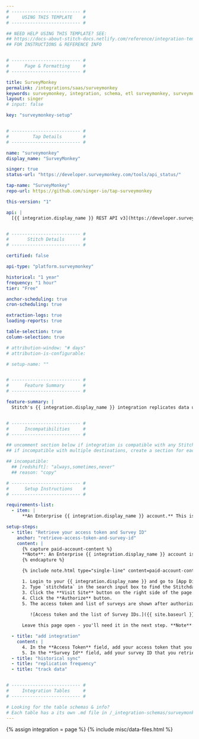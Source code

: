 ```yaml
---
# -------------------------- #
#     USING THIS TEMPLATE    #
# -------------------------- #

## NEED HELP USING THIS TEMPLATE? SEE:
## https://docs-about-stitch-docs.netlify.com/reference/integration-templates/saas/
## FOR INSTRUCTIONS & REFERENCE INFO


# -------------------------- #
#      Page & Formatting     #
# -------------------------- #

title: SurveyMonkey
permalink: /integrations/saas/surveymonkey
keywords: surveymonkey, integration, schema, etl surveymonkey, surveymonkey etl, surveymonkey schema
layout: singer
# input: false

key: "surveymonkey-setup"


# -------------------------- #
#         Tap Details        #
# -------------------------- #

name: "surveymonkey"
display_name: "SurveyMonkey"

singer: true
status-url: "https://developer.surveymonkey.com/tools/api_status/"

tap-name: "SurveyMonkey"
repo-url: https://github.com/singer-io/tap-surveymonkey

this-version: "1"

api: |
  [{{ integration.display_name }} REST API v3](https://developer.surveymonkey.com/api/v3/){:target="new"}


# -------------------------- #
#       Stitch Details       #
# -------------------------- #

certified: false

api-type: "platform.surveymonkey"

historical: "1 year"
frequency: "1 hour"
tier: "Free"

anchor-scheduling: true
cron-scheduling: true

extraction-logs: true
loading-reports: true

table-selection: true
column-selection: true

# attribution-window: "# days"
# attribution-is-configurable: 

# setup-name: ""


# -------------------------- #
#      Feature Summary       #
# -------------------------- #

feature-summary: |
  Stitch's {{ integration.display_name }} integration replicates data using the {{ integration.api | flatify | strip }}. Refer to the [Schema](#schema) section for a list of objects available for replication.


# -------------------------- #
#      Incompatibilities     #
# -------------------------- #

## uncomment section below if integration is compatible with any Stitch destinations
## if incompatible with multiple destinations, create a section for each destination

## incompatible:
  ## [redshift]: "always,sometimes,never"
  ## reason: "copy" 

# -------------------------- #
#      Setup Instructions    #
# -------------------------- #

requirements-list:
  - item: |
      **An Enterprise {{ integration.display_name }} account.** This is required to complete the setup in {{ integration.display_name }}.

setup-steps:
  - title: "Retrieve your access token and Survey ID"
    anchor: "retrieve-access-token-and-survey-id"
    content: |
      {% capture paid-account-content %}
      **Note**: An Enterprise {{ integration.display_name }} account is required to complete this step. 
      {% endcapture %}

      {% include note.html type="single-line" content=paid-account-content %}

      1. Login to your {{ integration.display_name }} and go to [App Directory](https://www.surveymonkey.com/apps){:target="new"}.
      2. Type `stitchdata` in the search input box to find the Stitchdata ETL app. 
      3. Click the **Visit Site** button on the right side of the page. 
      4. Click the **Authorize** button.
      5. The access token and list of surveys are shown after authorization:
       
         ![Access token and the list of Survey IDs.]({{ site.baseurl }}/images/integrations/surveymonkey-access-token.png){:style="max-width: 450px;"}

      Leave this page open - you'll need it in the next step. **Note**: You may come back at any time to retrieve your access token or identify a new survey ID.

  - title: "add integration"
    content: |
      4. In the **Access Token** field, add your access token that you obtained in [Step 1](#retrieve-access-token-and-survey-id).
      5. In the **Survey Id** field, add your survey ID that you retrieved in [Step 1](#retrieve-access-token-and-survey-id).
  - title: "historical sync"
  - title: "replication frequency"
  - title: "track data"


# -------------------------- #
#     Integration Tables     #
# -------------------------- #

# Looking for the table schemas & info?
# Each table has a its own .md file in /_integration-schemas/surveymonkey/v1
---
```

{% assign integration = page %}
{% include misc/data-files.html %}
